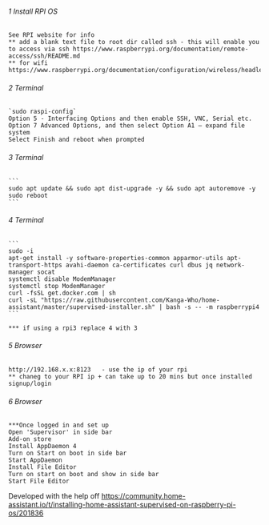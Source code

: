 ###### 1	Install RPI OS
	See RPI website for info
	** add a blank text file to root dir called ssh - this will enable you to access via ssh https://www.raspberrypi.org/documentation/remote-access/ssh/README.md
	** for wifi https://www.raspberrypi.org/documentation/configuration/wireless/headless.md
###### 2 Terminal	
	`sudo raspi-config`
	Option 5 - Interfacing Options and then enable SSH, VNC, Serial etc.
	Option 7 Advanced Options, and then select Option A1 – expand file system
	Select Finish and reboot when prompted
###### 3 Terminal

	```
	sudo apt update && sudo apt dist-upgrade -y && sudo apt autoremove -y
	sudo reboot
    ```

###### 4 Terminal

	```	
	sudo -i
	apt-get install -y software-properties-common apparmor-utils apt-transport-https avahi-daemon ca-certificates curl dbus jq network-manager socat
	systemctl disable ModemManager
	systemctl stop ModemManager
	curl -fsSL get.docker.com | sh
	curl -sL "https://raw.githubusercontent.com/Kanga-Who/home-assistant/master/supervised-installer.sh" | bash -s -- -m raspberrypi4
    ```
	
	*** if using a rpi3 replace 4 with 3
###### 5 Browser	
	http://192.168.x.x:8123   - use the ip of your rpi
	** chaneg to your RPI ip + can take up to 20 mins but once installed signup/login
###### 6 Browser	
	***Once logged in and set up
	Open 'Supervisor' in side bar
	Add-on store
	Install AppDaemon 4
	Turn on Start on boot in side bar
	Start AppDaemon
	Install File Editor
	Turn on start on boot and show in side bar
	Start File Editor
	
Developed with the help off	
https://community.home-assistant.io/t/installing-home-assistant-supervised-on-raspberry-pi-os/201836	